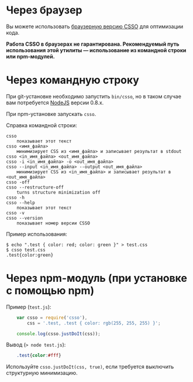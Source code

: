 # Через браузер

Вы можете использовать [браузерную версию CSSO](http://css.github.com/csso/csso.html) для оптимизации кода.

**Работа CSSO в браузерах не гарантирована. Рекомендуемый путь использования этой утилиты&nbsp;— использование из командной строки или npm-модулей.**

# Через командную строку

При git-установке необходимо запустить `bin/csso`, но в таком случае вам потребуется [NodeJS](http://nodejs.org) версии 0.8.x.

При npm-установке запускать `csso`.

Справка командной строки:

    csso
        показывает этот текст
    csso <имя_файла>
        минимизирует CSS из <имя_файла> и записывает результат в stdout
    csso <in_имя_файла> <out_имя_файла>
    csso -i <in_имя_файла> -o <out_имя_файла>
    csso --input <in_имя_файла> --output <out_имя_файла>
        минимизирует CSS из <in_имя_файла> и записывает результат в <out_имя_файла>
    csso -off
    csso --restructure-off
        turns structure minimization off
    csso -h
    csso --help
        показывает этот текст
    csso -v
    csso --version
        показывает номер версии CSSO

Пример использования:

    $ echo ".test { color: red; color: green }" > test.css
    $ csso test.css
    .test{color:green}

# Через npm-модуль (при установке с помощью npm)

Пример (`test.js`):
```js
    var csso = require('csso'),
        css = '.test, .test { color: rgb(255, 255, 255) }';

    console.log(csso.justDoIt(css));
```
Вывод (`> node test.js`):
```css
    .test{color:#fff}
```
Используйте `csso.justDoIt(css, true)`, если требуется выключить структурную минимизацию.

